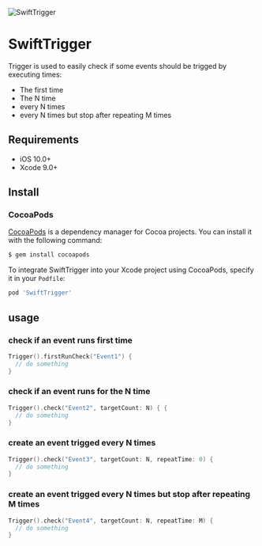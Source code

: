 ![SwiftTrigger](https://github.com/guoyingtao/repo/blob/master/images/Trigger.png)

# SwiftTrigger

Trigger is used to easily check if some events should be trigged by executing times:
- The first time
- The N time
- every N times
- every N times but stop after repeating M times

## Requirements

* iOS 10.0+
* Xcode 9.0+

## Install

### CocoaPods

[CocoaPods](http://cocoapods.org) is a dependency manager for Cocoa projects. You can install it with the following command:

```bash
$ gem install cocoapods
```

To integrate SwiftTrigger into your Xcode project using CocoaPods, specify it in your `Podfile`:

```ruby
pod 'SwiftTrigger'
```

## usage

### check if an event runs first time
```swift
Trigger().firstRunCheck("Event1") {
  // do something
}
```

### check if an event runs for the N time
```swift
Trigger().check("Event2", targetCount: N) { {
  // do something
}
```

### create an event trigged every N times
```swift
Trigger().check("Event3", targetCount: N, repeatTime: 0) {
  // do something
}
```

### create an event trigged every N times but stop after repeating M times
```swift
Trigger().check("Event4", targetCount: N, repeatTime: M) {
  // do something
}
```

